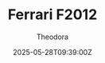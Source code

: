 ---
title: "Ferrari F2012"
meta_title: ""
description: "Ferrari F2012 (forbys_2012_ferrari) 2012 by Forbys"
date: 2025-05-28T09:39:00Z
thumb: WGdlQD1
mainimage: c7gcYHx
cargallery: ["qBJ7qNb", "EQ2eafJ", "hX5isIx"]
categories: ["Car"]
author: "Theodora"
tags: ["Ferrari", "F1", "Formula", "2012", "R2R", "Forbys", "Italy"]
draft: false
link: https://mods.to/yRxV6837ca264da6d
zipsize: 512 MB
manu: Ferrari
logo2: scuderia-sf
country: Italy
year: 2012
class: Formula
drivetrain: RWD
engine: Tipo 056-2012 V8
power: "-+ bhp"
torque: "-+"
mass: 640
speed: "350+"
accel: "2.2 seconds"
gb: 7-speed
creator: Forbys
version: "1.0"
csp: "0.2.2"
carname: "Ferrari F2012"
folder: "forbys_2012_ferrari"
livery: "Included"
r2r: 1
host: mods
---